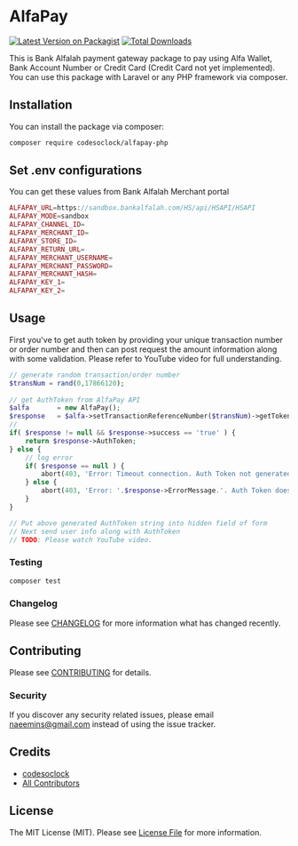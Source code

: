 # AlfaPay

[![Latest Version on Packagist](https://img.shields.io/packagist/v/codesoclock/alfapay.svg?style=flat-square)](https://packagist.org/packages/codesoclock/alfapay)
[![Total Downloads](https://img.shields.io/packagist/dt/codesoclock/alfapay.svg?style=flat-square)](https://packagist.org/packages/codesoclock/alfapay)

This is Bank Alfalah payment gateway package to pay using Alfa Wallet, Bank Account Number or Credit Card (Credit Card not yet implemented). You can use this package with Laravel or any PHP framework via composer.

## Installation

You can install the package via composer:

```bash
composer require codesoclock/alfapay-php
```

## Set .env configurations
You can get these values from Bank Alfalah Merchant portal
```php
ALFAPAY_URL=https://sandbox.bankalfalah.com/HS/api/HSAPI/HSAPI
ALFAPAY_MODE=sandbox
ALFAPAY_CHANNEL_ID=
ALFAPAY_MERCHANT_ID=
ALFAPAY_STORE_ID=
ALFAPAY_RETURN_URL=
ALFAPAY_MERCHANT_USERNAME=
ALFAPAY_MERCHANT_PASSWORD=
ALFAPAY_MERCHANT_HASH=
ALFAPAY_KEY_1=
ALFAPAY_KEY_2=
```

## Usage
First you've to get auth token by providing your unique transaction number or order number
and then can post request the amount information along with some validation.
Please refer to YouTube video for full understanding.
```php
// generate random transaction/order number
$transNum = rand(0,17866120);
        
// get AuthToken from AlfaPay API
$alfa       = new AlfaPay();
$response   = $alfa->setTransactionReferenceNumber($transNum)->getToken();
//
if( $response != null && $response->success == 'true' ) {
    return $response->AuthToken;
} else {
    // log error
    if( $response == null ) {
        abort(403, 'Error: Timeout connection. Auth Token not generated.');
    } else {
        abort(403, 'Error: '.$response->ErrorMessage.'. Auth Token does not generated.');
    }
}

// Put above generated AuthToken string into hidden field of form
// Next send user info along with AuthToken
// TODO: Please watch YouTube video.
```

### Testing

```bash
composer test
```

### Changelog

Please see [CHANGELOG](CHANGELOG.md) for more information what has changed recently.

## Contributing

Please see [CONTRIBUTING](CONTRIBUTING.md) for details.

### Security

If you discover any security related issues, please email naeemins@gmail.com instead of using the issue tracker.

## Credits

-   [codesoclock](https://github.com/codesoclock)
-   [All Contributors](../../contributors)

## License

The MIT License (MIT). Please see [License File](LICENSE.md) for more information.
